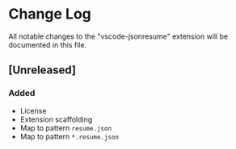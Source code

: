 # Change Log

All notable changes to the "vscode-jsonresume" extension will be documented in this file.

## [Unreleased]

### Added
- License
- Extension scaffolding
- Map to pattern `resume.json`
- Map to pattern `*.resume.json`

